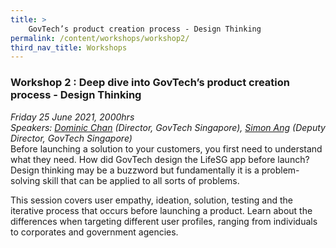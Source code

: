 ```yaml
---
title: >
    GovTech’s product creation process - Design Thinking 
permalink: /content/workshops/workshop2/
third_nav_title: Workshops
---
```


### Workshop 2 : Deep dive into GovTech’s product creation process - Design Thinking 
*Friday 25 June 2021, 2000hrs*<br>
*Speakers: [Dominic Chan](https://www.linkedin.com/in/dominic-chan-b0037526/) (Director, GovTech Singapore), [Simon Ang](https://www.linkedin.com/in/simonang/) (Deputy Director, GovTech Singapore)*<br>
Before launching a solution to your customers, you first need to understand what they need. How did GovTech design the LifeSG app before launch? Design thinking may be a buzzword but fundamentally it is a problem-solving skill that can be applied to all sorts of problems.

This session covers user empathy, ideation, solution, testing and the iterative process that occurs before launching a product. Learn about the differences when targeting different user profiles, ranging from individuals to corporates and government agencies.
